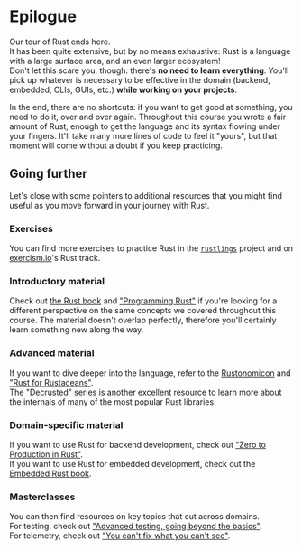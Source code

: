 # Epilogue

Our tour of Rust ends here.  
It has been quite extensive, but by no means exhaustive: Rust is a language with
a large surface area, and an even larger ecosystem!  
Don't let this scare you, though: there's **no need to learn everything**. 
You'll pick up whatever is necessary to be effective in the domain 
(backend, embedded, CLIs, GUIs, etc.) **while working on your projects**.

In the end, there are no shortcuts: if you want to get good at something,
you need to do it, over and over again. Throughout this course you wrote a fair 
amount of Rust, enough to get the language and its syntax flowing under your 
fingers. It'll take many more lines of code to feel it "yours", but that moment 
will come without a doubt if you keep practicing.

## Going further

Let's close with some pointers to additional resources that you might find
useful as you move forward in your journey with Rust.

### Exercises

You can find more exercises to practice Rust in the [`rustlings`](https://github.com/rust-lang/rustlings) 
project and on [exercism.io](https://exercism.io)'s Rust track.

### Introductory material 

Check out [the Rust book](https://doc.rust-lang.org/book/title-page.html) and 
["Programming Rust"](https://www.oreilly.com/library/view/programming-rust-2nd/9781492052586/) 
if you're looking for a different perspective on the same concepts we covered throughout this course. 
The material doesn't overlap perfectly, therefore you'll certainly learn something new along the
way.

### Advanced material

If you want to dive deeper into the language, refer to the [Rustonomicon](https://doc.rust-lang.org/nomicon/)
and ["Rust for Rustaceans"](https://nostarch.com/rust-rustaceans).  
The ["Decrusted" series](https://www.youtube.com/playlist?list=PLqbS7AVVErFirH9armw8yXlE6dacF-A6z) is another excellent 
resource to learn more about the internals of many of the most popular Rust libraries.

### Domain-specific material

If you want to use Rust for backend development, 
check out ["Zero to Production in Rust"](https://zero2prod.com).  
If you want to use Rust for embedded development,
check out the [Embedded Rust book](https://docs.rust-embedded.org/book/).

### Masterclasses

You can then find resources on key topics that cut across domains.  
For testing, check out
["Advanced testing, going beyond the basics"](https://github.com/mainmatter/rust-advanced-testing-workshop).  
For telemetry, check out ["You can't fix what you can't see"](https://github.com/mainmatter/rust-telemetry-workshop).

